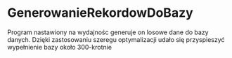 # GenerowanieRekordowDoBazy

Program nastawiony na wydajnośc generuje on losowe dane do bazy danych. Dzięki zastosowaniu szeregu optymalizacji udało się przyspieszyć wypełnienie bazy około 300-krotnie
